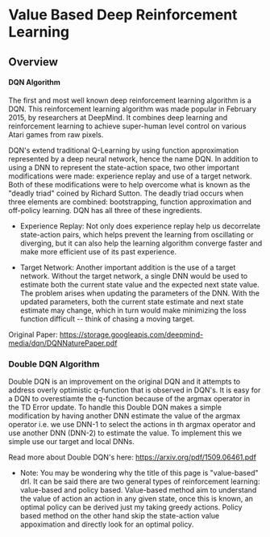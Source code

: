 # Value Based Deep Reinforcement Learning

## Overview 

#### DQN Algorithm

The first and most well known deep reinforcement learning algorithm is a DQN. This reinforcement learning algorithm was made popular in February 2015, by researchers at DeepMind. It combines deep learning and reinforcement learning to achieve super-human level control on various Atari games from raw pixels.

DQN's extend traditional Q-Learning by using function approximation represented by a deep neural network, hence the name DQN. In addition to using a DNN to represent the state-action space, two other important modifications were made: experience replay and use of a target network. Both of these modifications were to help overcome what is known as the "deadly triad" coined by Richard Sutton. The deadly triad occurs when three elements are combined: bootstrapping, function approximation and off-policy learning. DQN has all three of these ingredients.

- Experience Replay: Not only does experience replay help us decorrelate state-action pairs, which helps prevent the learning from oscillating or diverging, but it can also help the learning algorithm converge faster and make more efficient use of its past experience.

- Target Network: Another important addition is the use of a target network. Without the target network, a single DNN would be used to estimate both the current state value and the expected next state value. The problem arises when updating the parameters of the DNN. With the updated parameters, both the current state estimate and next state estimate may change, which in turn would make minimizing the loss function difficult -- think of chasing a moving target.

Original Paper: https://storage.googleapis.com/deepmind-media/dqn/DQNNaturePaper.pdf

### Double DQN Algorithm

Double DQN is an improvement on the original DQN and it attempts to address overly optimistic q-function that is observed in DQN's. It is easy for a DQN to overestiamte the q-function because of the argmax operator in the TD Error update. To handle this Double DQN makes a simple modification by having another DNN estimate the value of the argmax operator i.e. we use DNN-1 to select the actions in th argmax operator and use another DNN (DNN-2) to estimate the value. To implement this we simple use our target and local DNNs.

Read more about Double DQN's here: https://arxiv.org/pdf/1509.06461.pdf

- Note: You may be wondering why the title of this page is "value-based" drl. It can be said there are two general types of reinforcement learning: value-based and policy based. Value-based method aim to understand the value of action an action in any given state, once this is known, an optimal policy can be derived just my taking greedy actions. Policy based method on the other hand skip the state-action value appoximation and directly look for an optimal policy. 
